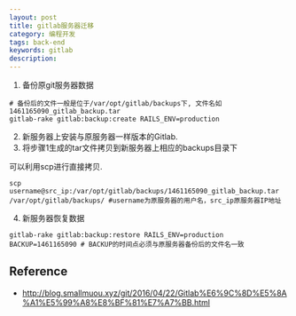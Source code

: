 ```yaml
---
layout: post
title: gitlab服务器迁移
category: 编程开发
tags: back-end
keywords: gitlab
description: 
---
```


1. 备份原git服务器数据

```
# 备份后的文件一般是位于/var/opt/gitlab/backups下, 文件名如1461165090_gitlab_backup.tar
gitlab-rake gitlab:backup:create RAILS_ENV=production
```

2. 新服务器上安装与原服务器一样版本的Gitlab.
3. 将步骤1生成的tar文件拷贝到新服务器上相应的backups目录下

可以利用scp进行直接拷贝.

```
scp username@src_ip:/var/opt/gitlab/backups/1461165090_gitlab_backup.tar /var/opt/gitlab/backups/ #username为原服务器的用户名，src_ip原服务器IP地址
```

4. 新服务器恢复数据

```
gitlab-rake gitlab:backup:restore RAILS_ENV=production   BACKUP=1461165090 # BACKUP的时间点必须与原服务器备份后的文件名一致
```

## Reference

* <http://blog.smallmuou.xyz/git/2016/04/22/Gitlab%E6%9C%8D%E5%8A%A1%E5%99%A8%E8%BF%81%E7%A7%BB.html>